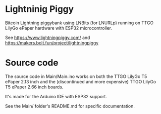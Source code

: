 Lightninig Piggy
====

Bitcoin Lightning piggybank using LNBits (for LNURLp) running on TTGO LilyGo ePaper hardware with ESP32 microcontroller.

See https://www.lightningpiggy.com/ and https://makers.bolt.fun/project/lightningpiggy

Source code
===========

The source code in Main/Main.ino works on both the TTGO LilyGo T5 ePaper 2.13 inch and the (discontinued and more expensive) TTGO LilyGo T5 ePaper 2.66 inch boards.

It's made for the Arduino IDE with ESP32 support.

See the Main/ folder's README.md for specific documentation.


